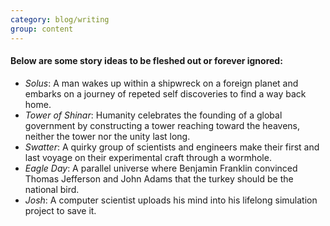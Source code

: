 ```yaml
---
category: blog/writing
group: content
---
```

#### Below are some story ideas to be fleshed out or forever ignored:
- _Solus_: A man wakes up within a shipwreck on a foreign planet and embarks on a journey of repeted self discoveries to find a way back home.
- _Tower of Shinar_: Humanity celebrates the founding of a global government by constructing a tower reaching toward the heavens, neither the tower nor the unity last long.
- _Swatter_: A quirky group of scientists and engineers make their first and last voyage on their experimental craft through a wormhole.
- _Eagle Day_: A parallel universe where Benjamin Franklin convinced Thomas Jefferson and John Adams that the turkey should be the national bird.
- _Josh_: A computer scientist uploads his mind into his lifelong simulation project to save it.
